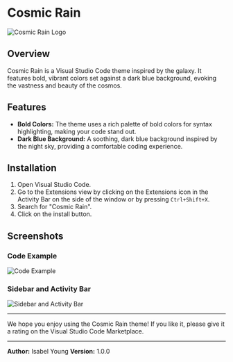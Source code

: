 # Cosmic Rain

![Cosmic Rain Logo](path/to/your/icon.png)

## Overview

Cosmic Rain is a Visual Studio Code theme inspired by the galaxy. It features bold, vibrant colors set against a dark blue background, evoking the vastness and beauty of the cosmos.

## Features

- **Bold Colors:** The theme uses a rich palette of bold colors for syntax highlighting, making your code stand out.
- **Dark Blue Background:** A soothing, dark blue background inspired by the night sky, providing a comfortable coding experience.

## Installation

1. Open Visual Studio Code.
2. Go to the Extensions view by clicking on the Extensions icon in the Activity Bar on the side of the window or by pressing `Ctrl+Shift+X`.
3. Search for "Cosmic Rain".
4. Click on the install button.

## Screenshots

### Code Example
![Code Example](path/to/your/screenshot.png)

### Sidebar and Activity Bar
![Sidebar and Activity Bar](path/to/your/screenshot.png)

---

We hope you enjoy using the Cosmic Rain theme! If you like it, please give it a rating on the Visual Studio Code Marketplace.

---

**Author:** Isabel Young
**Version:** 1.0.0